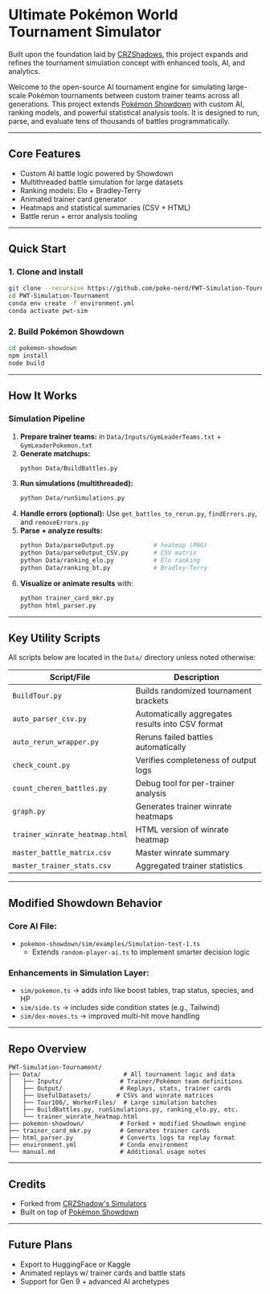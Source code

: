 # Ultimate Pokémon World Tournament Simulator

Built upon the foundation laid by [CRZShadows](https://github.com/cRz-Shadows/Pokemon_Trainer_Tournament_Simulator), this project expands and refines the tournament simulation concept with enhanced tools, AI, and analytics.

Welcome to the open-source AI tournament engine for simulating large-scale Pokémon tournaments between custom trainer teams across all generations. This project extends [Pokémon Showdown](https://github.com/smogon/pokemon-showdown) with custom AI, ranking models, and powerful statistical analysis tools. It is designed to run, parse, and evaluate tens of thousands of battles programmatically.

---

## Core Features
-  Custom AI battle logic powered by Showdown
-  Multithreaded battle simulation for large datasets
-  Ranking models: Elo + Bradley-Terry
-  Animated trainer card generator
-  Heatmaps and statistical summaries (CSV + HTML)
-  Battle rerun + error analysis tooling

---

## Quick Start

### 1. Clone and install
```bash
git clone --recursive https://github.com/poke-nerd/PWT-Simulation-Tournament.git
cd PWT-Simulation-Tournament
conda env create -f environment.yml
conda activate pwt-sim
```

### 2. Build Pokémon Showdown
```bash
cd pokemon-showdown
npm install
node build
```

---

## How It Works

### Simulation Pipeline
1. **Prepare trainer teams:** in `Data/Inputs/GymLeaderTeams.txt` + `GymLeaderPokemon.txt`
2. **Generate matchups:**
   ```bash
   python Data/BuildBattles.py
   ```
3. **Run simulations (multithreaded):**
   ```bash
   python Data/runSimulations.py
   ```
4. **Handle errors (optional):**
   Use `get_battles_to_rerun.py`, `findErrors.py`, and `removeErrors.py`
5. **Parse + analyze results:**
   ```bash
   python Data/parseOutput.py           # heatmap (PNG)
   python Data/parseOutput_CSV.py       # CSV matrix
   python Data/ranking_elo.py           # Elo ranking
   python Data/ranking_bt.py            # Bradley-Terry
   ```
6. **Visualize or animate results** with:
   ```bash
   python trainer_card_mkr.py
   python html_parser.py
   ```

---

## Key Utility Scripts
All scripts below are located in the `Data/` directory unless noted otherwise:

| Script/File                  | Description |
|-----------------------------|-------------|
| `BuildTour.py`              | Builds randomized tournament brackets |
| `auto_parser_csv.py`        | Automatically aggregates results into CSV format |
| `auto_rerun_wrapper.py`     | Reruns failed battles automatically |
| `check_count.py`            | Verifies completeness of output logs |
| `count_cheren_battles.py`   | Debug tool for per-trainer analysis |
| `graph.py`                  | Generates trainer winrate heatmaps |
| `trainer_winrate_heatmap.html` | HTML version of winrate heatmap |
| `master_battle_matrix.csv`  | Master winrate summary |
| `master_trainer_stats.csv`  | Aggregated trainer statistics |


---

## Modified Showdown Behavior

### Core AI File:
- `pokemon-showdown/sim/examples/Simulation-test-1.ts`
  - Extends `random-player-ai.ts` to implement smarter decision logic

### Enhancements in Simulation Layer:
- `sim/pokemon.ts` → adds info like boost tables, trap status, species, and HP
- `sim/side.ts` → includes side condition states (e.g., Tailwind)
- `sim/dex-moves.ts` → improved multi-hit move handling

---

## Repo Overview
```
PWT-Simulation-Tournament/
├── Data/                       # All tournament logic and data
│   ├── Inputs/                # Trainer/Pokémon team definitions
│   ├── Output/                # Replays, stats, trainer cards
│   ├── UsefulDatasets/       # CSVs and winrate matrices
│   ├── Tour100/, WorkerFiles/  # Large simulation batches
│   ├── BuildBattles.py, runSimulations.py, ranking_elo.py, etc.
│   └── trainer_winrate_heatmap.html
├── pokemon-showdown/          # Forked + modified Showdown engine
├── trainer_card_mkr.py        # Generates trainer cards
├── html_parser.py             # Converts logs to replay format
├── environment.yml            # Conda environment
└── manual.md                  # Additional usage notes
```

---

## Credits
- Forked from [CRZShadow's Simulators](https://github.com/cRz-Shadows/Pokemon_Trainer_Tournament_Simulator)
- Built on top of [Pokémon Showdown](https://github.com/smogon/pokemon-showdown)

---


## Future Plans
- Export to HuggingFace or Kaggle
- Animated replays w/ trainer cards and battle stats
- Support for Gen 9 + advanced AI archetypes


